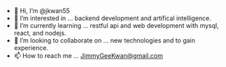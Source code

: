 - 👋 Hi, I’m @jkwan55
- 👀 I’m interested in ... backend development and artifical intelligence.
- 🌱 I’m currently learning ... restful api and web development with mysql, react, and nodejs.
- 💞️ I’m looking to collaborate on ... new technologies and to gain experience.
- 📫 How to reach me ... JimmyGeeKwan@gmail.com

<!---
jkwan55/jkwan55 is a ✨ special ✨ repository because its `README.md` (this file) appears on your GitHub profile.
You can click the Preview link to take a look at your changes.
--->

